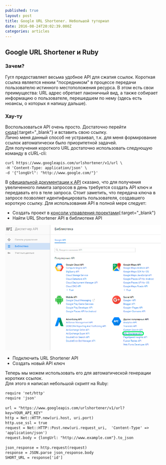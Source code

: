 ```yaml
---
published: true
layout: post
title: Google URL Shortener. Небольшой туториал
date: 2016-08-24T20:02:39.000Z
categories: articles
---
```

## Google URL Shortener и Ruby

### Зачем?
Гугл предоставляет весьма удобное API для сжатия ссылок. Короткая ссылка является неким "посредником" в процессе передачи пользователю истинного местоположения ресурса. В этом есть свои преимущества: URL адрес  обретает лаконичный вид, а также собирает информацию о пользователе, перешедшем по нему (здесь есть нюансы, о которых я напишу дальше).

### Хау-ту
Воспользоваться API очень просто. Достаточно перейти [сюда](https://goo.gl/){:target="_blank"} и вставить свою ссылку.  
Лично меня данный способ не устраивал, т.к. для меня формирование ссылок автоматически было приоритетной задачей.  
Для получения короткого URL достаточно использовать следующую команду в cURL-cli:


    curl https://www.googleapis.com/urlshortener/v1/url \  
    -H 'Content-Type: application/json' \  
    -d '{"longUrl": "http://www.google.com/"}'


В [официальной документации к API](https://developers.google.com/url-shortener/v1/getting_started) сказано, что для получения увеличенного лимита запросов в день требуется создать API ключ и передавать его в теле запроса. Стоит заметить, что передача ключа в запросе позволяет идентифицировать пользователя, создавшего короткую ссылку.
Для использования API в полной мере следует:  
- Создать проект в [консоли управления проектами](https://console.developers.google.com){:target="_blank"}
- Найти URL Shortener API в библиотеке API

![Google Library Pic](/assets/articles/images/google-library.png)

- Подключить URL Shortener API 
- Создать новый API ключ

Теперь мы можем использовать его для автоматической генерации коротких ссылок.  
Для этого я написал небольшой скрипт на Ruby:


    require 'net/http'
    require 'json'

    url = "https://www.googleapis.com/urlshortener/v1/url?key=YOUR_API_KEY"
    http = Net::HTTP.new(uri.host, uri.port)
    http.use_ssl = true
    request = Net::HTTP::Post.new(uri.request_uri,  'Content-Type' => 'application/json')
    request.body = {longUrl: "http://www.example.com"}.to_json

    json_response = http.request(request)
    response = JSON.parse json_response.body
    SHORT_URL = response['id']


